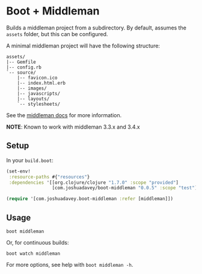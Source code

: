 # Boot + Middleman

Builds a middleman project from a subdirectory. By default, assumes the
`assets` folder, but this can be configured.

A minimal middleman project will have the following structure:

    assets/
    |-- Gemfile
    |-- config.rb
    `-- source/
        |-- favicon.ico
        |-- index.html.erb
        |-- images/
        |-- javascripts/
        |-- layouts/
        `-- stylesheets/

See the [middleman docs](https://middlemanapp.com/basics/directory-structure/)
for more information.

**NOTE**: Known to work with middleman 3.3.x and 3.4.x


## Setup

In your `build.boot`:

``` clojure
(set-env!
 :resource-paths #{"resources"}
 :dependencies '[[org.clojure/clojure "1.7.0" :scope "provided"]
                 [com.joshuadavey/boot-middleman "0.0.5" :scope "test"]])

(require '[com.joshuadavey.boot-middleman :refer [middleman]])
```

## Usage

```
boot middleman
```

Or, for continuous builds:

```
boot watch middleman
```

For more options, see help with `boot middleman -h`.

